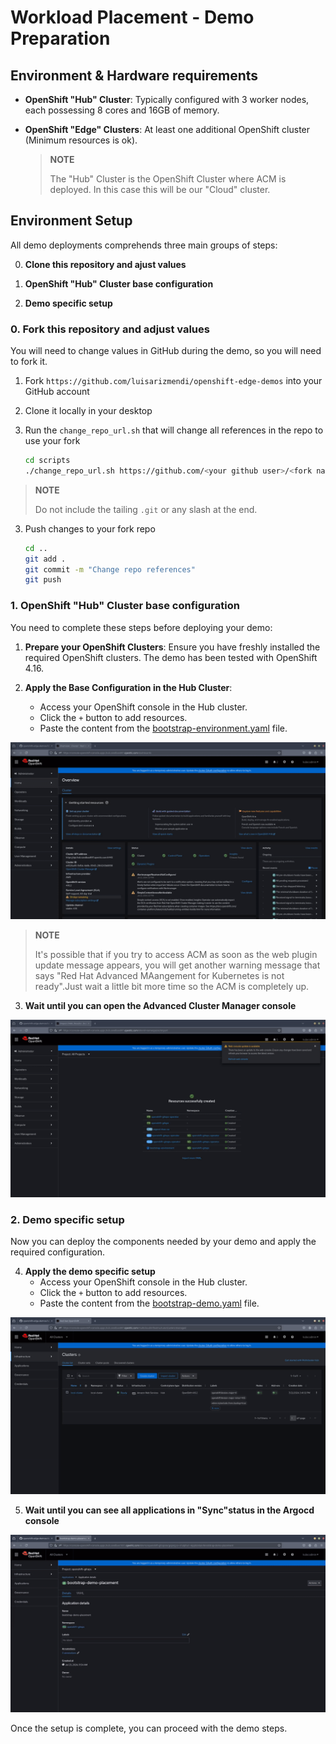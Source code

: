 # Workload Placement - Demo Preparation

## Environment & Hardware requirements 

* **OpenShift "Hub" Cluster**: Typically configured with 3 worker nodes, each possessing 8 cores and 16GB of memory.
* **OpenShift "Edge" Clusters**: At least one additional OpenShift cluster (Minimum resources is ok). 

  > **NOTE**
  >
  > The "Hub" Cluster is the OpenShift Cluster where ACM is deployed. In this case this will be our "Cloud" cluster.


## Environment Setup

All demo deployments comprehends three main groups of steps:

0. **Clone this repository and ajust values**

1. **OpenShift "Hub" Cluster base configuration**

2. **Demo specific setup**


### 0. Fork this repository and adjust values
You will need to change values in GitHub during the demo, so you will need to fork it.

1. Fork `https://github.com/luisarizmendi/openshift-edge-demos` into your GitHub account
2. Clone it locally in your desktop
3. Run the `change_repo_url.sh` that will change all references in the repo to use your fork

   ```bash
   cd scripts
   ./change_repo_url.sh https://github.com/<your github user>/<fork name>
   ```
  > **NOTE**
  >
  > Do not include the tailing `.git` or any slash at the end.

3. Push changes to your fork repo

   ```bash
   cd ..
   git add .
   git commit -m "Change repo references"
   git push
   ```

### 1. OpenShift "Hub" Cluster base configuration

You need to complete these steps before deploying your demo:

1. **Prepare your OpenShift Clusters**: Ensure you have freshly installed the required OpenShift clusters. The demo has been tested with OpenShift 4.16.

2. **Apply the Base Configuration in the Hub Cluster**:
   - Access your OpenShift console in the Hub cluster.
   - Click the `+` button to add resources.
   - Paste the content from the [bootstrap-environment.yaml](../../bootstrap-environment/bootstrap-environment.yaml) file.

![](../../../doc/images/bootstrap-environment-deploy.gif)

  > **NOTE**
  >
  > It's possible that if you try to access ACM as soon as the web plugin update message appears, you will get another warning message that says "Red Hat Advanced MAangement for Kubernetes is not ready".Just wait a little bit more time so the ACM is completely up.

3. **Wait until you can open the Advanced Cluster Manager console**

![](../../../doc/images/bootstrap-environment-wait.gif)


### 2. Demo specific setup

Now you can deploy the components needed by your demo and apply the required configuration.

4. **Apply the demo specific setup**
   - Access your OpenShift console in the Hub cluster.
   - Click the `+` button to add resources.
   - Paste the content from the [bootstrap-demo.yaml](bootstrap-demo/bootstrap-demo.yaml) file.

![](images/bootstrap-demo-deploy.gif)

5. **Wait until you can see all applications in "Sync"status in the Argocd console** 

![](images/bootstrap-demo-wait.gif)


Once the setup is complete, you can proceed with the demo steps.
